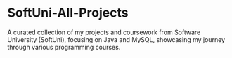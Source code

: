 # SoftUni-All-Projects
A curated collection of my projects and coursework from Software University (SoftUni), focusing on Java and MySQL, showcasing my journey through various programming courses.
